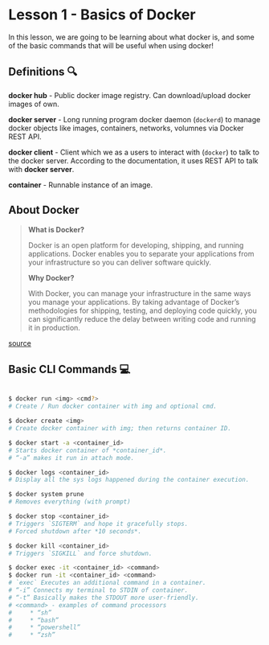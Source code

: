 # Lesson 1 - Basics of Docker

In this lesson, we are going to be learning about what docker is, and some of the basic commands that will be useful when using docker!

## Definitions 🔍

**docker hub** - Public docker image registry. Can download/upload docker images of own.

**docker server** - Long running program docker daemon (`dockerd`) to manage docker objects like images, containers, networks, volumnes via Docker REST API.

**docker client** - Client which we as a users to interact with (`docker`) to talk to the docker server. According to the documentation, it uses REST API to talk with **docker server**.

**container** - Runnable instance of an image.

## About Docker

> **What is Docker?**
>
> Docker is an open platform for developing, shipping, and running applications. Docker enables you to separate your applications from your infrastructure so you can deliver software quickly.
>
> **Why Docker?**
>
> With Docker, you can manage your infrastructure in the same ways you manage your applications. By taking advantage of Docker’s methodologies for shipping, testing, and deploying code quickly, you can significantly reduce the delay between writing code and running it in production.

[source](https://docs.docker.com/engine/docker-overview/)

## Basic CLI Commands 💻

```bash

$ docker run <img> <cmd?>
# Create / Run docker container with img and optional cmd.

$ docker create <img>
# Create docker container with img; then returns container ID.

$ docker start -a <container_id>
# Starts docker container of *container_id*.
# “-a” makes it run in attach mode.

$ docker logs <container_id>
# Display all the sys logs happened during the container execution.

$ docker system prune
# Removes everything (with prompt)

$ docker stop <container_id>
# Triggers `SIGTERM` and hope it gracefully stops.
# Forced shutdown after *10 seconds*.

$ docker kill <container_id>
# Triggers `SIGKILL` and force shutdown.

$ docker exec -it <container_id> <command>
$ docker run -it <container_id> <command>
# `exec` Executes an additional command in a container.
# “-i” Connects my terminal to STDIN of container.
# “-t” Basically makes the STDOUT more user-friendly.
# <command> - examples of command processors
#     * “sh”
#     * “bash”
#     * “powershell”
#     * “zsh”

```
